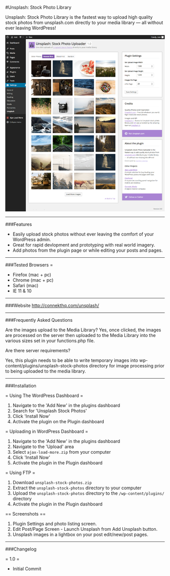 #Unsplash: Stock Photo Library

Unsplash: Stock Photo Library is the fastest way to upload high quality stock photos from unsplash.com directly to your media library — all without ever leaving WordPress! 


![Unsplash: Stock Photo Library plugin page](https://raw.githubusercontent.com/dcooney/unsplash/master/unsplash-stock-photos/screenshot-1.png)

***

###Features

* Easily upload stock photos without ever leaving the comfort of your WordPress admin.
* Great for rapid devlopment and prototyping with real world imagery.
* Add photos from the plugin page or while editing your posts and pages.

***

###Tested Browsers =

* Firefox (mac + pc)
* Chrome (mac + pc)
* Safari (mac)
* IE 11 & 10

***

###Website
http://connekthq.com/unsplash/

***

###Frequently Asked Questions


Are the images upload to the Media Library?
Yes, once clicked, the images are processed on the server then uploaded to the Media Library into the various sizes set in your functions.php file.

Are there server requirements?

Yes, this plugin needs to be able to write temporary images into wp-content/plugins/unsplash-stock-photos directory for image processing prior to being uploaded to the media library.

***

###Installation

= Using The WordPress Dashboard =

1. Navigate to the 'Add New' in the plugins dashboard
2. Search for 'Unsplash Stock Photos'
3. Click 'Install Now'
4. Activate the plugin on the Plugin dashboard

= Uploading in WordPress Dashboard =

1. Navigate to the 'Add New' in the plugins dashboard
2. Navigate to the 'Upload' area
3. Select `ajax-load-more.zip` from your computer
4. Click 'Install Now'
5. Activate the plugin in the Plugin dashboard

= Using FTP =

1. Download `unsplash-stock-photos.zip`
2. Extract the `unsplash-stock-photos` directory to your computer
3. Upload the `unsplash-stock-photos` directory to the `/wp-content/plugins/` directory
4. Activate the plugin in the Plugin dashboard

== Screenshots ==

1. Plugin Settings and photo listing screen.
2. Edit Post/Page Screen - Launch Unsplash from Add Unsplash button.
3. Unsplash images in a lightbox on your post edit/new/post pages.

***

###Changelog

= 1.0 =
* Initial Commit


